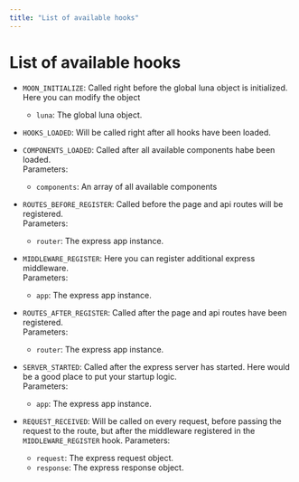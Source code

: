 ```yaml
---
title: "List of available hooks"
---
```

# List of available hooks

 - `MOON_INITIALIZE`: Called right before the global luna object is initialized. Here you can modify
    the object
    - `luna`: The global luna object.

 - `HOOKS_LOADED`: Will be called right after all hooks have been loaded.

 - `COMPONENTS_LOADED`: Called after all available components habe been loaded.  
    Parameters:
    - `components`: An array of all available components

 - `ROUTES_BEFORE_REGISTER`: Called before the page and api routes will be registered.  
    Parameters:
    - `router`: The express app instance.

 - `MIDDLEWARE_REGISTER`: Here you can register additional express middleware.  
    Parameters:
    - `app`: The express app instance.

 - `ROUTES_AFTER_REGISTER`: Called after the page and api routes have been registered.  
   Parameters:
    - `router`: The express app instance.

 - `SERVER_STARTED`: Called after the express server has started. Here would be a good place to
 put your startup logic.  
    Parameters:
    - `app`: The express app instance.

 - `REQUEST_RECEIVED`: Will be called on every request, before passing the request to the route,
 but after the middleware registered in the `MIDDLEWARE_REGISTER` hook.
    Parameters:
    - `request`: The express request object.
    - `response`: The express response object.

